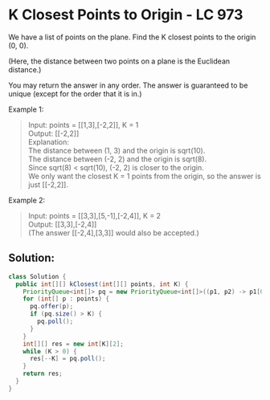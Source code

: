 # K Closest Points to Origin - LC 973
We have a list of points on the plane.  Find the K closest points to the origin (0, 0).

(Here, the distance between two points on a plane is the Euclidean distance.)

You may return the answer in any order.  The answer is guaranteed to be unique (except for the order that it is in.)

Example 1:

>Input: points = [[1,3],[-2,2]], K = 1\
>Output: [[-2,2]]\
>Explanation: \
>The distance between (1, 3) and the origin is sqrt(10).\
>The distance between (-2, 2) and the origin is sqrt(8).\
>Since sqrt(8) < sqrt(10), (-2, 2) is closer to the origin.\
We only want the closest K = 1 points from the origin, so the answer is just [[-2,2]].

Example 2:
>Input: points = [[3,3],[5,-1],[-2,4]], K = 2\
>Output: [[3,3],[-2,4]]\
>(The answer [[-2,4],[3,3]] would also be accepted.)

## Solution: 
```java
class Solution {
  public int[][] kClosest(int[][] points, int K) {
    PriorityQueue<int[]> pq = new PriorityQueue<int[]>((p1, p2) -> p1[0] * p1[0] + p1[1] * p1[1] - p2[0] * p2[0] - p2[1] * p2[1]);
    for (int[] p : points) {
      pq.offer(p);
      if (pq.size() > K) {
        pq.poll();
      }
    }
    int[][] res = new int[K][2];
    while (K > 0) {
      res[--K] = pq.poll();
    }
    return res;
  }
}
```
